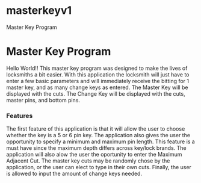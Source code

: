 # masterkeyv1
Master Key Program

<h1>Master Key Program</h1>

<p>Hello World!! This master key program was designed to make the lives of locksmiths a bit easier. With this application the locksmith
will just have to enter a few basic parameters and will immediately receive the bitting for 1 master key, and as many change keys
as entered. The Master Key will be displayed with the cuts. The Change Key will be displayed with the cuts, master pins, and bottom pins.
</>

<h3>Features</h3>

<p>The first feature of this application is that it will allow the user to choose whether the key is a 5 or 6 pin key. The application also
gives the user the opportunity to specify a minimum and maximum pin length. This feature is a must have since the maximum depth differs
across key/lock brands. The application will also alow the user the oportunity to enter the Maximum Adjacent Cut. The master key cuts may 
be randomly chose by the application, or the user can elect to type in their own cuts. Finally, the user is allowed to input the amount
of change keys needed. </p>


